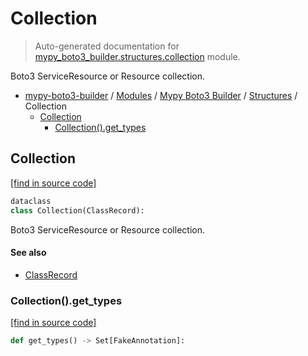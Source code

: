 # Collection

> Auto-generated documentation for [mypy_boto3_builder.structures.collection](https://github.com/vemel/mypy_boto3_builder/blob/master/mypy_boto3_builder/structures/collection.py) module.

Boto3 ServiceResource or Resource collection.

- [mypy-boto3-builder](../../README.md#mypy_boto3_builder) / [Modules](../../MODULES.md#mypy-boto3-builder-modules) / [Mypy Boto3 Builder](../index.md#mypy-boto3-builder) / [Structures](index.md#structures) / Collection
    - [Collection](#collection)
        - [Collection().get_types](#collectionget_types)

## Collection

[[find in source code]](https://github.com/vemel/mypy_boto3_builder/blob/master/mypy_boto3_builder/structures/collection.py#L14)

```python
dataclass
class Collection(ClassRecord):
```

Boto3 ServiceResource or Resource collection.

#### See also

- [ClassRecord](class_record.md#classrecord)

### Collection().get_types

[[find in source code]](https://github.com/vemel/mypy_boto3_builder/blob/master/mypy_boto3_builder/structures/collection.py#L33)

```python
def get_types() -> Set[FakeAnnotation]:
```

